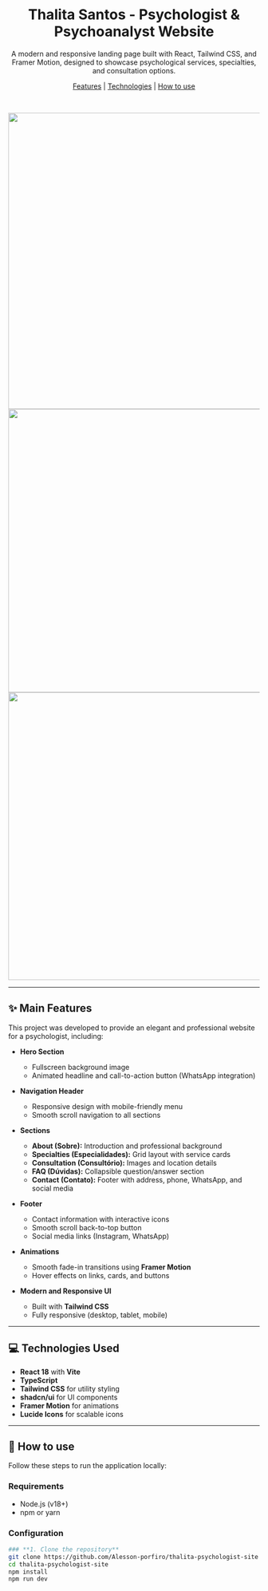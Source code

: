 <h1 align="center">Thalita Santos - Psychologist & Psychoanalyst Website</h1>

<p align="center">
A modern and responsive landing page built with React, Tailwind CSS, and Framer Motion, designed to showcase psychological services, specialties, and consultation options.
</p>

<p align="center">
  <a href="#✨-main-features">Features</a> |
  <a href="#💻-technologies-used">Technologies</a> |
  <a href="#🚀-how-to-use">How to use</a>
</p>

<br>

<p align="center">
  <img width="1342" height="594" alt="Image" src="https://github.com/user-attachments/assets/3a7c62a3-c8b4-41c0-b81b-d187bcc0c846" />
  <img width="1339" height="568" alt="Image" src="https://github.com/user-attachments/assets/a1f83e36-7690-4e4c-92ea-1bfa187fd6d0" />
  <img width="1335" height="577" alt="Image" src="https://github.com/user-attachments/assets/0cdeb312-ef4f-47e2-b659-daebd40104ec" />
</p>

---

## ✨ Main Features

This project was developed to provide an elegant and professional website for a psychologist, including:

- **Hero Section**
  - Fullscreen background image
  - Animated headline and call-to-action button (WhatsApp integration)

- **Navigation Header**
  - Responsive design with mobile-friendly menu
  - Smooth scroll navigation to all sections

- **Sections**
  - **About (Sobre):** Introduction and professional background
  - **Specialties (Especialidades):** Grid layout with service cards
  - **Consultation (Consultório):** Images and location details
  - **FAQ (Dúvidas):** Collapsible question/answer section
  - **Contact (Contato):** Footer with address, phone, WhatsApp, and social media

- **Footer**
  - Contact information with interactive icons
  - Smooth scroll back-to-top button
  - Social media links (Instagram, WhatsApp)

- **Animations**
  - Smooth fade-in transitions using **Framer Motion**
  - Hover effects on links, cards, and buttons

- **Modern and Responsive UI**
  - Built with **Tailwind CSS**
  - Fully responsive (desktop, tablet, mobile)

---

## 💻 Technologies Used

- **React 18** with **Vite**
- **TypeScript**
- **Tailwind CSS** for utility styling
- **shadcn/ui** for UI components
- **Framer Motion** for animations
- **Lucide Icons** for scalable icons

---

## 🚀 How to use

Follow these steps to run the application locally:

### **Requirements**
- Node.js (v18+)
- npm or yarn

### **Configuration**
```bash
### **1. Clone the repository**
git clone https://github.com/Alesson-porfiro/thalita-psychologist-site
cd thalita-psychologist-site
npm install
npm run dev
